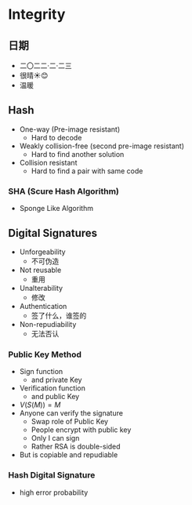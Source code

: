 # Integrity

## 日期

+ 二〇二二·二·二三
+ 很晴☀😊
+ 温暖

## Hash

+ One-way (Pre-image resistant)
  + Hard to decode
+ Weakly collision-free (second pre-image resistant)
  + Hard to find another solution
+ Collision resistant
  + Hard to find a pair with same code

### SHA (Scure Hash Algorithm)

+ Sponge Like Algorithm

## Digital Signatures

+ Unforgeability
  + 不可伪造
+ Not reusable
  + 重用
+ Unalterability
  + 修改
+ Authentication
  + 签了什么，谁签的
+ Non-repudiability
  + 无法否认

### Public Key Method

+ Sign function
  + and private Key
+ Verification function
  + and public Key
+ $V(S(M)) = M$
+ Anyone can verify the signature
  + Swap role of Public Key
  + People encrypt with public key
  + Only I can sign
  + Rather RSA is double-sided
+ But is copiable and repudiable

### Hash Digital Signature

+ high error probability

## 


